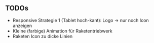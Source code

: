 ## TODOs
* Responsive Strategie 1 (Tablet hoch-kant): Logo -> nur noch Icon anzeigen
* Kleine (farbige) Animation für Raketentriebwerk
* Raketen Icon zu dicke Linien
